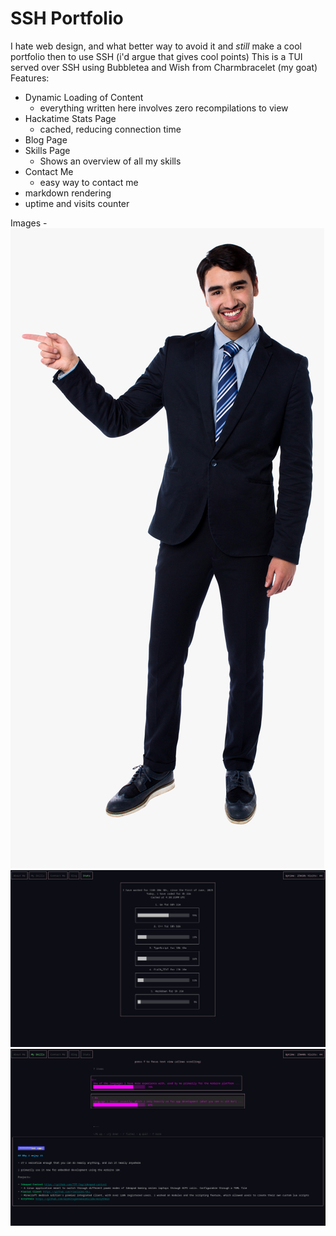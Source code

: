 # SSH Portfolio
I hate web design, and what better way to avoid it and _still_ make a cool portfolio then to use SSH (i'd argue that gives cool points)
This is a TUI served over SSH using Bubbletea and Wish from Charmbracelet (my goat)
Features:
- Dynamic Loading of Content
  - everything written here involves zero recompilations to view
- Hackatime Stats Page
  - cached, reducing connection time
- Blog Page
- Skills Page
  - Shows an overview of all my skills
- Contact Me
  - easy way to contact me
- markdown rendering
- uptime and visits counter

Images - 
![img.png](images/img.png)
![img_1.png](images/img_1.png)
![img_2.png](images/img_2.png)